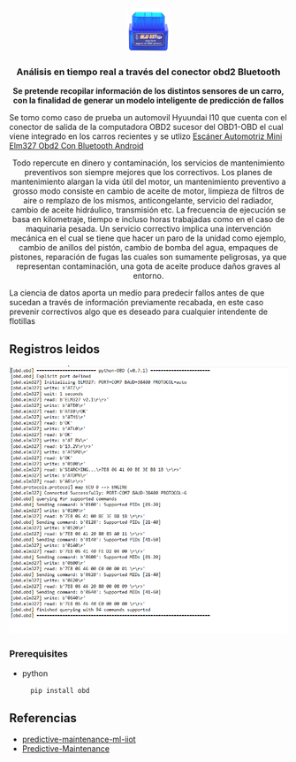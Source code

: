 



<!-- PROJECT LOGO -->
<br />
<p align="center">
  <a href="https://github.com/othneildrew/Best-README-Template">
    <img src="images/obd_bt.PNG" alt="Logo" width="80" height="80">
  </a>

  <h3 align="center">Análisis en tiempo real a través del conector obd2 Bluetooth</h3>

  <p align="center">
    <b> Se pretende recopilar información de los distintos sensores de un carro, con la finalidad de generar un modelo inteligente de predicción de fallos</b>
  </p>




Se tomo como caso de prueba un automovil Hyuundai I10 que cuenta con el conector de salida de la computadora OBD2 sucesor del OBD1-OBD el cual viene integrado en los carros recientes y se utlizo [Escáner Automotriz Mini Elm327 Obd2 Con Bluetooth Android](https://articulo.mercadolibre.com.mx/MLM-801989741-escaner-automotriz-mini-elm327-obd2-con-bluetooth-android-_JM?quantity=1)

<bl/>
  <p align="center">
Todo repercute en dinero y contaminación, los servicios de mantenimiento preventivos son siempre mejores que los correctivos.
 Los planes de mantenimiento alargan la vida útil del motor, un mantenimiento preventivo a grosso modo consiste en cambio de aceite de motor, limpieza de filtros de aire o remplazo de los mismos, anticongelante, servicio del radiador, cambio de aceite hidráulico, transmisión etc. La frecuencia de ejecución se basa en kilometraje, tiempo e incluso horas trabajadas como en el caso de maquinaria pesada.
 Un servicio correctivo implica una intervención mecánica en el cual se tiene que hacer un paro de la unidad como ejemplo, cambio de anillos del pistón, cambio de bomba del agua, empaques de pistones, reparación de fugas las cuales son sumamente peligrosas, ya que representan contaminación, una gota de aceite produce daños graves al entorno.
  
La ciencia de datos aporta un medio para predecir fallos antes de que sucedan a través de información previamente recabada, en este caso prevenir correctivos algo que es deseado para cualquier intendente de flotillas
  
  
  
  

</p>

<!-- ABOUT THE PROJECT -->
## Registros leidos

[![Product Name Screen Shot][product-screenshot]](https://example.com)


### Prerequisites
* python
  ```sh
    pip install obd
  ```
<!-- ACKNOWLEDGEMENTS -->
## Referencias
* [predictive-maintenance-ml-iiot](https://www.kaggle.com/billstuart/predictive-maintenance-ml-iiot)
* [Predictive-Maintenance](https://gallery.azure.ai/Experiment/Predictive-Maintenance-Step-1-of-3-data-preparation-and-feature-engineering-2)




<!-- IMAGENES -->
[product-screenshot]: images/obd_1.PNG
